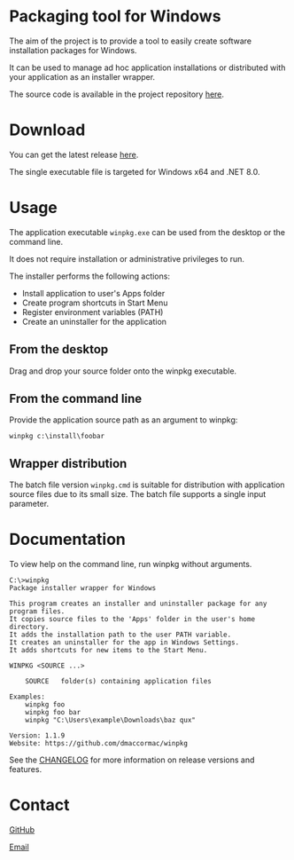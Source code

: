 # Packaging tool for Windows

The aim of the project is to provide a tool to easily create software installation packages for Windows.

It can be used to manage ad hoc application installations or distributed with your application as an installer wrapper.

The source code is available in the project repository [here](https://github.com/dmaccormac/winpkg).
 
# Download
You can get the latest release [here](https://github.com/dmaccormac/winpkg/releases). 

The single executable file is targeted for Windows x64 and .NET 8.0.

# Usage 
The application executable `winpkg.exe` can be used from the desktop or the command line. 

It does not require installation or administrative privileges to run. 

The installer performs the following actions: 
- Install application to user's Apps folder
- Create program shortcuts in Start Menu 
- Register environment variables (PATH)
- Create an uninstaller for the application
  
## From the desktop
Drag and drop your source folder onto the winpkg executable.

## From the command line
Provide the application source path as an argument to winpkg:

`winpkg c:\install\foobar`

## Wrapper distribution
The batch file version `winpkg.cmd` is suitable for distribution with application source files due to its small size. The batch file supports a single input parameter.

# Documentation
To view help on the command line, run winpkg without arguments.

```
C:\>winpkg
Package installer wrapper for Windows

This program creates an installer and uninstaller package for any program files.
It copies source files to the 'Apps' folder in the user's home directory.
It adds the installation path to the user PATH variable.
It creates an uninstaller for the app in Windows Settings.
It adds shortcuts for new items to the Start Menu.

WINPKG <SOURCE ...>

    SOURCE   folder(s) containing application files

Examples:
    winpkg foo
    winpkg foo bar
    winpkg "C:\Users\example\Downloads\baz qux"

Version: 1.1.9
Website: https://github.com/dmaccormac/winpkg
```

See the [CHANGELOG](https://github.com/dmaccormac/winpkg/blob/main/CHANGELOG.md) for more information on release versions and features.

# Contact
[GitHub](https://github.com/dmaccormac)

[Email](mailto:mail@winpkg.org)